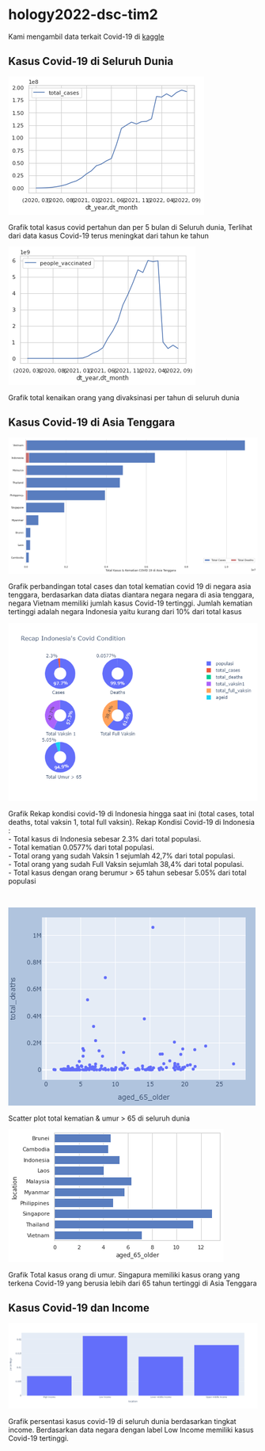 # hology2022-dsc-tim2

Kami mengambil data terkait Covid-19 di [kaggle](https://www.kaggle.com/datasets/arslanali4343/covid19-data-from-world)

## Kasus Covid-19 di Seluruh Dunia
![Grafik total kasus kenaikan covid-19 pertahun di Seluruh dunia](Photos/grafik%20total%20cases.png)
</p> Grafik total kasus covid pertahun dan per 5 bulan di Seluruh dunia, Terlihat dari data kasus Covid-19 terus meningkat dari tahun ke tahun</p>

![Grafik total kenaikan orang yang di vaksin pertahun di Seluruh dunia](Photos/grafik%20people%20vaccinated.png)
</p> Grafik total kenaikan orang yang divaksinasi per tahun di seluruh dunia </p>

## Kasus Covid-19 di Asia Tenggara
![Perbandingan total kasus dan total kematian covid-19 di negara asia tenggara](Photos/total%20cases%20n%20deaths%20southeast%20asia.png)
</p> Grafik perbandingan total cases dan total kematian covid 19 di negara asia tenggara, berdasarkan data diatas diantara negara negara di asia tenggara, negara Vietnam memiliki jumlah kasus Covid-19 tertinggi. Jumlah kematian tertinggi adalah negara Indonesia yaitu kurang dari 10% dari total kasus</p>

![Rekap kondisi covid-19 di Indonesia hingga saat ini (total cases, total deaths, total vaksin 1, total full vaksin)](Photos/recap%20indonesia's%20covid%20condition.png)
</p> Grafik Rekap kondisi covid-19 di Indonesia hingga saat ini (total cases, total deaths, total vaksin 1, total full vaksin). 
Rekap Kondisi Covid-19 di Indonesia : <br>
- Total kasus di Indonesia sebesar 2.3% dari total populasi. <br>
- Total kematian 0.0577% dari total populasi. <br>
- Total orang yang sudah Vaksin 1 sejumlah 42,7% dari total populasi. <br>
- Total orang yang sudah Full Vaksin sejumlah 38,4% dari total populasi. <br>
- Total kasus dengan orang berumur > 65 tahun sebesar 5.05% dari total populasi </p> <br>

![Scatter plot total kematian & umur > 65 di seluruh dunia](Photos/total%20deaths%20n%20aged%2065%20older.png)
</p> Scatter plot total kematian & umur > 65 di seluruh dunia</p>

![Grafik Total kasus orang di umur > 65 di Asia Tenggara](Photos/aged%2065%20older%20southeast%20asia.png)
</p> Grafik Total kasus orang di umur. Singapura memiliki kasus orang yang terkena Covid-19 yang berusia lebih dari 65 tahun tertinggi di Asia Tenggara</p>

## Kasus Covid-19 dan Income

![Grafik persentase kasus covid-19 di seluruh dunia berdasarkan tingkat income](Photos/percentage%20tdeaths%20income%20continent.png)
</p> Grafik persentasi kasus covid-19 di seluruh dunia berdasarkan tingkat income. Berdasarkan data negara dengan label Low Income memiliki kasus Covid-19 tertinggi.</p>



